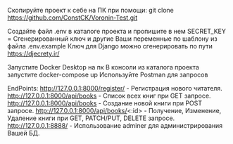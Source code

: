 
Скопируйте проект к себе на ПК при помощи: git clone https://github.com/ConstCK/Voronin-Test.git

Создайте файл .env в каталоге проекта и пропишите в нем SECRET_KEY = Сгенерированный ключ
и другие Ваши переменные по шаблону из файла .env.example
Ключ для Django можно сгенерировать по пути https://djecrety.ir/

Запустите Docker Desktop на пк
В консоли из каталога проекта запустите docker-compose up
Используйте Postman для запросов

EndPoints:
http://127.0.0.1:8000/register/ - Регистрация нового читателя.
http://127.0.0.1:8000/api/books - Список всех книг при GET запросе.
http://127.0.0.1:8000/api/books - Создание новой книги при POST запросе.
http://127.0.0.1:8000/api/books/<:id> - Получение, Изменение, Удаление книги при GET, PATCH/PUT, DELETE запросе.
http://127.0.0.1:8888/ - Использование adminer для администрирования Вашей БД.



